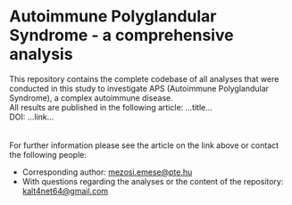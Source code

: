 # Autoimmune Polyglandular Syndrome - a comprehensive analysis
This repository contains the complete codebase of all analyses that were conducted in this study to investigate APS (Autoimmune Polyglandular Syndrome), a complex autoimmune disease.<br>
All results are published in the following article: ...title... <br>
DOI: ...link...<br>
<br>
<br>
For further information please see the article on the link above or contact the following people:
+ Corresponding author: mezosi.emese@pte.hu
+ With questions regarding the analyses or the content of the repository: [kalt4net64@gmail.com](kalt4net64@gmail.com)
